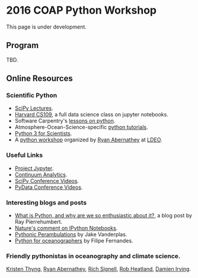 # 2016 COAP Python Workshop
This page is under development.

## Program
TBD.

## Online Resources 

### Scientific Python
* [SciPy Lectures](http://www.scipy-lectures.org/).
* [Harvard CS109](http://cs109.github.io/2015/), a full data science class on jupyter notebooks.
* Software Carpentry's [lessons on python](http://swcarpentry.github.io/python-novice-inflammation/).
* Atmosphere-Ocean-Science-specific [python tutorials](http://pyaos.johnny-lin.com/?page_id=217).
* [Python 3 for Scientists](http://python-3-for-scientists.readthedocs.io/en/latest/index.html).
* A [python workshop](https://git.io/vK59C) organized by [Ryan Abernathey](http://rabernat.github.io/) at [LDEO](http://www.ldeo.columbia.edu/).

### Useful Links
* [Project Jypyter](http://jupyter.org/).
* [Continuum Analytics](https://www.continuum.io/).
* [SciPy Conference Videos](https://www.youtube.com/user/EnthoughtMedia).
* [PyData Conference Videos](https://www.youtube.com/user/PyDataTV).

### Interesting blogs and posts
* [What is Python, and why are we so enthusiastic about it?](http://geosci.uchicago.edu/~rtp1/itr/Python.html), a blog post
    by Ray Pierrehumbert.
* [Nature's comment on IPython Notebooks](http://www.nature.com/news/interactive-notebooks-sharing-the-code-1.16261).
* [Pythonic Perambulations](https://jakevdp.github.io/) by Jake Vanderplas.
* [Python for oceanographers](https://ocefpaf.github.io/python4oceanographers/) by Filipe Fernandes.

### Friendly pythonistas in oceanography and climate science.
[Kristen Thyng](http://kristenthyng.com/), [Ryan Abernathey](http://rabernat.github.io/), [Rich Signell](https://about.me/rich.signell), [Rob Heatland](http://pong.tamu.edu/~rob/cv/), [Damien Irving](https://drclimate.wordpress.com/who-is-dr-climate/).

